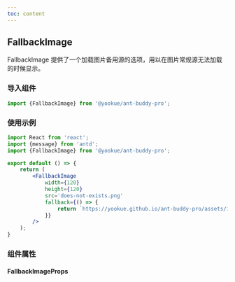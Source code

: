 ```yaml
---
toc: content
---
```


## FallbackImage

FallbackImage 提供了一个加载图片备用源的选项，用以在图片常规源无法加载的时候显示。

### 导入组件

```jsx | pure
import {FallbackImage} from '@yookue/ant-buddy-pro';
```

### 使用示例

```jsx
import React from 'react';
import {message} from 'antd';
import {FallbackImage} from '@yookue/ant-buddy-pro';

export default () => {
    return (
        <FallbackImage
            width={120}
            height={120}
            src='does-not-exists.png'
            fallback={() => {
                return `https://yookue.github.io/ant-buddy-pro/assets/ico/logo-icon.svg?timestamp=${Date.now()}`;
            }}
        />
    );
}
```

### 组件属性

#### FallbackImageProps

<API src="@/field/FallbackImage/index.tsx" hideTitle></API>
